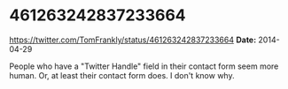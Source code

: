 # 461263242837233664
https://twitter.com/TomFrankly/status/461263242837233664
**Date:** 2014-04-29

People who have a "Twitter Handle" field in their contact form seem more human. Or, at least their contact form does. I don't know why.
